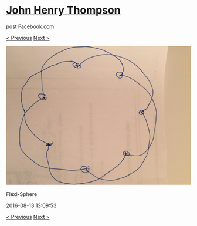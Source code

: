 # [John Henry Thompson](../README.md)
post Facebook.com

[< Previous](2016-08-14-1.md) [Next >](2016-08-13-2.md)

[![](../media/2016-08-13/Flexi-Sphere.jpg)](../README.md)

Flexi-Sphere

2016-08-13 13:09:53

[< Previous](2016-08-14-1.md) [Next >](2016-08-13-2.md)